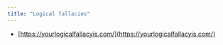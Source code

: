 ```yaml
---
title: "Logical fallacies"
---
```


- [https://yourlogicalfallacyis.com/](https://yourlogicalfallacyis.com/)

